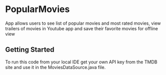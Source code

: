 # PopularMovies
App allows users to see list of popular movies and most rated movies, view trailers of movies in Youtube app and save their favorite movies for offline view
## Getting Started
To run this code from your local IDE get your own API key from the TMDB site and use it in the MoviesDataSource.java file.
#
